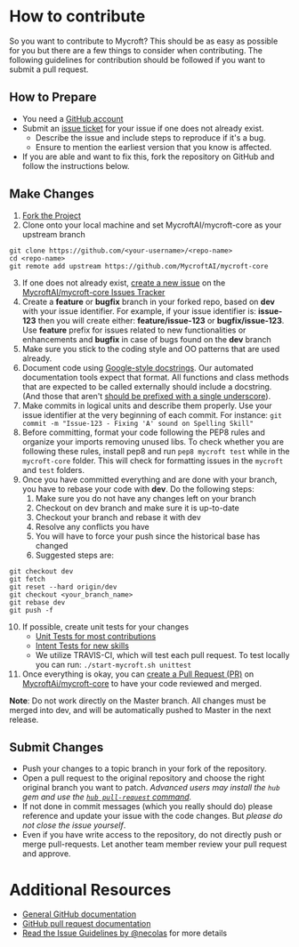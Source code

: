 # How to contribute

So you want to contribute to Mycroft?
This should be as easy as possible for you but there are a few things to consider when contributing.
The following guidelines for contribution should be followed if you want to submit a pull request.

## How to Prepare

* You need a [GitHub account](https://github.com/signup/free)
* Submit an [issue ticket](https://github.com/MycroftAI/mycroft-core/issues) for your issue if one does not already exist.
	* Describe the issue and include steps to reproduce if it's a bug.
	* Ensure to mention the earliest version that you know is affected.
* If you are able and want to fix this, fork the repository on GitHub and follow the instructions below.


## Make Changes

  1. [Fork the Project](https://help.github.com/articles/fork-a-repo/)
  2. Clone onto your local machine and set MycroftAI/mycroft-core as your upstream branch
  ```
git clone https://github.com/<your-username>/<repo-name>
cd <repo-name>
git remote add upstream https://github.com/MycroftAI/mycroft-core
  ```
  3. If one does not already exist, [create a new issue](https://help.github.com/articles/creating-an-issue/) on the [MycroftAI/mycroft-core Issues Tracker](https://github.com/MycroftAI/mycroft-core/issues)
  4. Create a **feature** or **bugfix** branch in your forked repo, based on **dev** with your issue identifier. For example, if your issue identifier is: **issue-123** then you will create either: **feature/issue-123** or **bugfix/issue-123**. Use **feature** prefix for issues related to new functionalities or enhancements and **bugfix** in case of bugs found on the **dev** branch
  5. Make sure you stick to the coding style and OO patterns that are used already.
  6. Document code using [Google-style docstrings](http://sphinxcontrib-napoleon.readthedocs.io/en/latest/example_google.html).  Our automated documentation tools expect that format.  All functions and class methods that are expected to be called externally should include a docstring.  (And those that aren't [should be prefixed with a single underscore](https://docs.python.org/2/tutorial/classes.html#private-variables-and-class-local-references)).
  7. Make commits in logical units and describe them properly. Use your issue identifier at the very beginning of each commit. For instance:
`git commit -m "Issue-123 - Fixing 'A' sound on Spelling Skill"`
  8. Before committing, format your code following the PEP8 rules and organize your imports removing unused libs. To check whether you are following these rules, install pep8 and run `pep8 mycroft test` while in the `mycroft-core` folder. This will check for formatting issues in the `mycroft` and `test` folders.
  9. Once you have committed everything and are done with your branch, you have to rebase your code with **dev**. Do the following steps:
      1. Make sure you do not have any changes left on your branch
      2. Checkout on dev branch and make sure it is up-to-date
      3. Checkout your branch and rebase it with dev
      4. Resolve any conflicts you have
      5. You will have to force your push since the historical base has changed
      6. Suggested steps are:
 ```
git checkout dev
git fetch
git reset --hard origin/dev
git checkout <your_branch_name>
git rebase dev
git push -f
```
  10. If possible, create unit tests for your changes
      * [Unit Tests for most contributions](https://github.com/MycroftAI/mycroft-core/tree/dev/test)
      * [Intent Tests for new skills](https://mycroft-ai.gitbook.io/docs/skill-development/voight-kampff)
      * We utilize TRAVIS-CI, which will test each pull request. To test locally you can run: `./start-mycroft.sh unittest`
  11. Once everything is okay, you can [create a Pull Request (PR)](https://help.github.com/articles/using-pull-requests/) on [MycroftAi/mycroft-core](https://github.com/MycroftAI/mycroft-core/pulls) to have your code reviewed and merged.

**Note**: Do not work directly on the Master branch. All changes must be merged into dev, and will be automatically pushed to Master in the next release.

## Submit Changes

* Push your changes to a topic branch in your fork of the repository.
* Open a pull request to the original repository and choose the right original branch you want to patch.
	_Advanced users may install the `hub` gem and use the [`hub pull-request` command](https://hub.github.com/#developer)._
* If not done in commit messages (which you really should do) please reference and update your issue with the code changes. But _please do not close the issue yourself_.
* Even if you have write access to the repository, do not directly push or merge pull-requests. Let another team member review your pull request and approve.

# Additional Resources

* [General GitHub documentation](http://help.github.com/)
* [GitHub pull request documentation](https://help.github.com/articles/about-pull-requests/)
* [Read the Issue Guidelines by @necolas](https://github.com/necolas/issue-guidelines/blob/master/CONTRIBUTING.md) for more details
